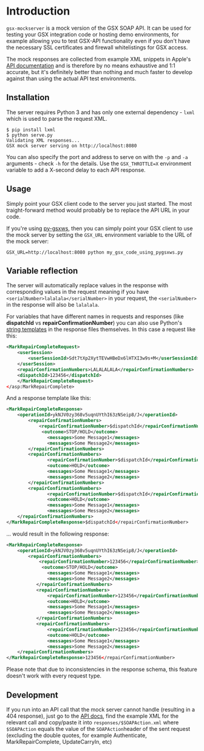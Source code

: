 # Introduction

`gsx-mockserver` is a mock version of the GSX SOAP API. It can be used for testing your GSX integration code or hosting demo environments, for example allowing you to test GSX-API functionality even if you don't have the necessary SSL certificates and firewall whitelistings for GSX access.

The mock responses are collected from example XML snippets in Apple's [API documentation][apidocs] and is therefore by no means exhaustive and 1:1 accurate, but it's definitely better than nothing and much faster to develop against than using the actual API test environments.

## Installation

The server requires Python 3 and has only one external dependency - `lxml` which is used to parse the request XML.

    $ pip install lxml
    $ python serve.py
    Validating XML responses...
    GSX mock server serving on http://localhost:8080

You can also specify the port and address to serve on with the `-p` and `-a` arguments - check `-h` for the details. Use the `GSX_THROTTLE=X` environment
variable to add a X-second delay to each API response.

## Usage

Simply point your GSX client code to the server you just started. The most traight-forward method would probably be to replace the API URL in your code.

If you're using [py-gsxws](https://github.com/filipp/py-gsxws), then you can simply point your GSX client to use the mock server by setting the `GSX_URL` environment variable to the URL of the mock server:

    GSX_URL=http://localhost:8080 python my_gsx_code_using_pygsxws.py

## Variable reflection

The server will automatically replace values in the response with corresponding values in the request meaning if you have ```<serialNumber>lalalala</serialNumber>``` in your request, the ```<serialNumber>``` in the response will also be ```lalalala```.

For variables that have different names in requests and responses (like **dispatchId** vs **repairConfirmationNumber**) you can also use Python's [string templates](https://docs.python.org/3.6/library/string.html?highlight=template#string.Template.template) in the response files themselves. In this case a request like this:

```xml
<MarkRepairCompleteRequest>
    <userSession>
        <userSessionId>Sdt7tXp2XytTEVwHBeDx6lHTXI3w9s+M</userSessionId>
    </userSession>
    <repairConfirmationNumbers>LALALALALA</repairConfirmationNumbers>
    <dispatchId>123456</dispatchId>
    </MarkRepairCompleteRequest>
</asp:MarkRepairComplete>
```

And a response template like this:

```xml
<MarkRepairCompleteResponse>
    <operationId>ykNJV0zy368v5uqnUYthI63zNSeip8/J</operationId>
        <repairConfirmationNumbers>
            <repairConfirmationNumber>$dispatchId</repairConfirmationNumber>
             <outcome>STOP/HOLD</outcome>
               <messages>Some Message1</messages>
               <messages>Some Message2</messages>
        </repairConfirmationNumbers>
        <repairConfirmationNumbers>
               <repairConfirmationNumber>$dispatchId</repairConfirmationNumber>
               <outcome>HOLD</outcome>
               <messages>Some Message1</messages>
               <messages>Some Message2</messages>
        </repairConfirmationNumbers>
        <repairConfirmationNumbers>
               <repairConfirmationNumber>$dispatchId</repairConfirmationNumber>
               <outcome>HOLD</outcome>
               <messages>Some Message1</messages>
               <messages>Some Message2</messages>
    </repairConfirmationNumbers>
</MarkRepairCompleteResponse>$dispatchId</repairConfirmationNumber>
```

... would result in the following response:

```xml
<MarkRepairCompleteResponse>
    <operationId>ykNJV0zy368v5uqnUYthI63zNSeip8/J</operationId>
        <repairConfirmationNumbers>
            <repairConfirmationNumber>123456</repairConfirmationNumber>
             <outcome>STOP/HOLD</outcome>
               <messages>Some Message1</messages>
               <messages>Some Message2</messages>
           </repairConfirmationNumbers>
           <repairConfirmationNumbers>
               <repairConfirmationNumber>123456</repairConfirmationNumber>
               <outcome>HOLD</outcome>
               <messages>Some Message1</messages>
               <messages>Some Message2</messages>
           </repairConfirmationNumbers>
           <repairConfirmationNumbers>
               <repairConfirmationNumber>123456</repairConfirmationNumber>
               <outcome>HOLD</outcome>
               <messages>Some Message1</messages>
               <messages>Some Message2</messages>
    </repairConfirmationNumbers>
</MarkRepairCompleteResponse>123456</repairConfirmationNumber>
```

Please note that due to inconsistencies in the response schema, this feature doesn't work with every request type.

## Development

If you run into an API call that the mock server cannot handle (resulting in a 404 response), just go to the [API docs][apidocs], find the example XML for the relevant call and copy/paste it into `responses/$SOAPAction.xml` where `$SOAPAction` equals the value of the `SOAPAction`header of the sent request (excluding the double quotes, for example Authenticate, MarkRepairComplete, UpdateCarryIn, etc)

[apidocs]: https://gsxapiut.apple.com/apidocs/ut/html/WSReference.html?user=asp
